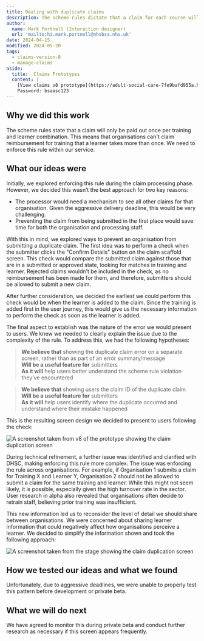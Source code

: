 ```yaml
---
title: Dealing with duplicate claims
description: The scheme rules dictate that a claim for each course will only be paid once per learner.
author:
  name: Mark Portnell (Interaction designer)
  url: 'mailto:hi.mark.portnell@nhsbsa.nhs.uk'
date: 2024-04-15
modified: 2024-05-20
tags:
  - claims-version-8
  - manage-claims
aside:
  title:  Claims Prototypes
  content: |
    [View claims v8 prototype](https://adult-social-care-7fe9bafd955a.herokuapp.com/claims/prototypes/design/v8/) 
    Password: bsaasc123
---
```


## Why we did this work

The scheme rules state that a claim will only be paid out once per training and learner combination. This means that organisations can't claim reimbursement for training that a learner takes more than once. We need to enforce this rule within our service.

## What our ideas were

Initially, we explored enforcing this rule during the claim processing phase. However, we decided this wasn’t the best approach for two key reasons:
- The processor would need a mechanism to see all other claims for that organisation. Given the aggressive delivery deadline, this would be very challenging.
- Preventing the claim from being submitted in the first place would save time for both the organisation and processing staff.

With this in mind, we explored ways to prevent an organisation from submitting a duplicate claim. The first idea was to perform a check when the submitter clicks the "Confirm Details" button on the claim scaffold screen. This check would compare the submitted claim against those that are in a submitted or approved state, looking for matches in training and learner. Rejected claims wouldn’t be included in the check, as no reimbursement has been made for them, and therefore, submitters should be allowed to submit a new claim. 

After further consideration, we decided the earliest we could perform this check would be when the learner is added to the claim. Since the training is added first in the user journey, this would give us the necessary information to perform the check as soon as the learner is added.

The final aspect to establish was the nature of the error we would present to users. We knew we needed to clearly explain the issue due to the complexity of the rule. To address this, we had the following hypotheses:

>**We believe that** showing the duplicate claim error on a separate screen, rather than as part of an error summary/message  
>**Will be a useful feature for** submitters  
>**As it will** help users better understand the scheme rule violation they’ve encountered  

>**We believe that** showing users the claim ID of the duplicate claim  
>**Will be a useful feature for** submitters  
>**As it will** help users identify where the duplicate occurred and understand where their mistake happened  

This is the resulting screen design we decided to present to users following the check:

![A screenshot taken from v8 of the prototype showing the claim duplication screen](claim-duplication.png "The claim duplication screen from v8")

During technical refinement, a further issue was identified and clarified with DHSC, making enforcing this rule more complex. The issue was enforcing the rule across organisations. For example, if Organisation 1 submits a claim for Training X and Learner Y, Organisation 2 should not be allowed to submit a claim for the same training and learner. While this might not seem likely, it is possible, especially given the high turnover rate in the sector. User research in alpha also revealed that organisations often decide to retrain staff, believing prior training was insufficient.

This new information led us to reconsider the level of detail we should share between organisations. We were concerned about sharing learner information that could negatively affect how organisations perceive a learner. We decided to simplify the information shown and took the following approach:

![A screenshot taken from the stage showing the claim duplication screen](claim-duplication-v2.png "The claim duplication screen from the stage environment")

## How we tested our ideas and what we found

Unfortunately, due to aggressive deadlines, we were unable to properly test this pattern before development or private beta.

## What we will do next

We have agreed to monitor this during private beta and conduct further research as necessary if this screen appears frequently.
